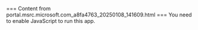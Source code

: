 === Content from portal.msrc.microsoft.com_a8fa4763_20250108_141609.html ===
You need to enable JavaScript to run this app.

